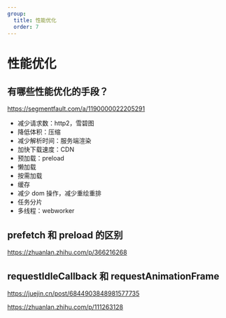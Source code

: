 ```yaml
---
group:
  title: 性能优化
  order: 7
---
```


# 性能优化

## 有哪些性能优化的手段？

https://segmentfault.com/a/1190000022205291

- 减少请求数：http2，雪碧图
- 降低体积：压缩
- 减少解析时间：服务端渲染
- 加快下载速度：CDN
- 预加载：preload
- 懒加载
- 按需加载
- 缓存
- 减少 dom 操作，减少重绘重排
- 任务分片
- 多线程：webworker

## prefetch 和 preload 的区别

https://zhuanlan.zhihu.com/p/366216268

## requestIdleCallback 和 requestAnimationFrame

https://juejin.cn/post/6844903848981577735

https://zhuanlan.zhihu.com/p/111263128
